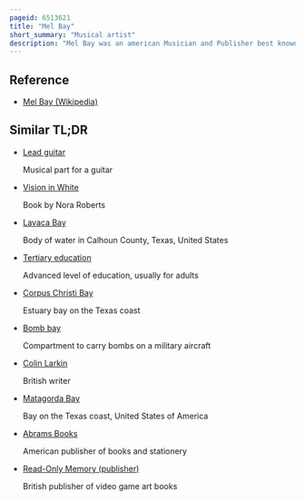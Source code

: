 ```yaml
---
pageid: 6513621
title: "Mel Bay"
short_summary: "Musical artist"
description: "Mel Bay was an american Musician and Publisher best known for his Series of Music Education Books. His Encyclopedia of Guitar Chords remains a Bestseller."
---
```


## Reference

- [Mel Bay (Wikipedia)](https://en.wikipedia.org/?curid=6513621)

## Similar TL;DR

- [Lead guitar](/tldr/en/lead-guitar)

  Musical part for a guitar

- [Vision in White](/tldr/en/vision-in-white)

  Book by Nora Roberts

- [Lavaca Bay](/tldr/en/lavaca-bay)

  Body of water in Calhoun County, Texas, United States

- [Tertiary education](/tldr/en/tertiary-education)

  Advanced level of education, usually for adults

- [Corpus Christi Bay](/tldr/en/corpus-christi-bay)

  Estuary bay on the Texas coast

- [Bomb bay](/tldr/en/bomb-bay)

  Compartment to carry bombs on a military aircraft

- [Colin Larkin](/tldr/en/colin-larkin)

  British writer

- [Matagorda Bay](/tldr/en/matagorda-bay)

  Bay on the Texas coast, United States of America

- [Abrams Books](/tldr/en/abrams-books)

  American publisher of books and stationery

- [Read-Only Memory (publisher)](/tldr/en/read-only-memory-publisher)

  British publisher of video game art books
